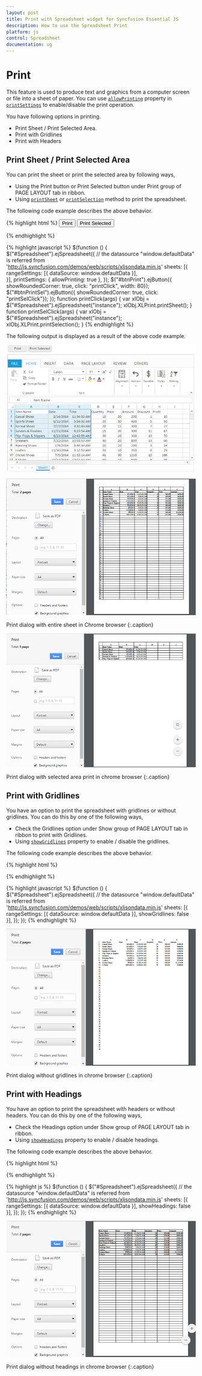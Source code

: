 ```yaml
---
layout: post
title: Print with Spreadsheet widget for Syncfusion Essential JS
description: How to use the Spreadsheet Print
platform: js
control: Spreadsheet
documentation: ug
---
```


# Print

This feature is used to produce text and graphics from a computer screen or file into a sheet of paper. You can use [`allowPrinting`](https://help.syncfusion.com/api/js/ejspreadsheet#members:printsettings-allowprinting "allowPrinting") property in [`printSettings`](https://help.syncfusion.com/api/js/ejspreadsheet#members:printsettings "printSettings") to enable/disable the print operation.

You have following options in printing.

* Print Sheet / Print Selected Area.
* Print with Gridlines
* Print with Headers

## Print Sheet / Print Selected Area

You can print the sheet or print the selected area by following ways,

* Using the Print button or Print Selected button under Print group of PAGE LAYOUT tab in ribbon.
* Using [`printSheet`](https://help.syncfusion.com/api/js/ejspreadsheet#methods:xlprint-printsheet "printSheet") or [`printSelection`](https://help.syncfusion.com/api/js/ejspreadsheet#methods:xlprint-printselection "printSelection") method to print the spreadsheet.

The following code example describes the above behavior.

{% highlight html %}
<button id="btnPrint">Print</button>
<button id="btnPrintSel">Print Selected</button>
<div id="Spreadsheet"></div>
{% endhighlight %}

{% highlight javascript %}
$(function () {
    $("#Spreadsheet").ejSpreadsheet({
        // the datasource "window.defaultData" is referred from 'http://js.syncfusion.com/demos/web/scripts/xljsondata.min.js'
        sheets: [{
            rangeSettings: [{ dataSource: window.defaultData }],                               
        }],
        printSettings: {
            allowPrinting: true
        },
    });
    $("#btnPrint").ejButton({ showRoundedCorner: true, click: "printClick", width: 80});
    $("#btnPrintSel").ejButton({ showRoundedCorner: true, click: "printSelClick"});
});
function printClick(args) {
    var xlObj = $("#Spreadsheet").ejSpreadsheet("instance");
    xlObj.XLPrint.printSheet();
}
function printSelClick(args) {
    var xlObj = $("#Spreadsheet").ejSpreadsheet("instance");
    xlObj.XLPrint.printSelection();
}
{% endhighlight %}

The following output is displayed as a result of the above code example.

![](Print_images/Print_img1.png)

![](Print_images/Print_img2.png)

Print dialog with entire sheet in Chrome browser
{:.caption}

![](Print_images/Print_img3.png)

Print dialog with selected area print in chrome browser
{:.caption}

## Print with Gridlines

You have an option to print the spreadsheet with gridlines or without gridlines. You can do this by one of the following ways,

* Check the Gridlines option under Show group of PAGE LAYOUT tab in ribbon to print with Gridlines.
* Using [`showGridlines`](https://help.syncfusion.com/api/js/ejspreadsheet#members:sheets-showgridlines "showGridlines") property to enable / disable the gridlines.

The following code example describes the above behavior.

{% highlight html %}
<div id="Spreadsheet"></div>
{% endhighlight %}

{% highlight javascript %}
$(function () {
    $("#Spreadsheet").ejSpreadsheet({
        // the datasource "window.defaultData" is referred from 'http://js.syncfusion.com/demos/web/scripts/xljsondata.min.js'
        sheets: [{
            rangeSettings: [{ dataSource: window.defaultData }], 
            showGridlines: false                             
        }],
    });
});
{% endhighlight %}

![](Print_images/Print_img4.png)

Print dialog without gridlines in chrome browser
{:.caption}

## Print with Headings

You have an option to print the spreadsheet with headers or without headers. You can do this by one of the following ways,

* Check the Headings option under Show group of PAGE LAYOUT tab in ribbon. 
* Using [`showHeadings`](https://help.syncfusion.com/api/js/ejspreadsheet#members:sheets-showheadings "showHeadings") property to enable / disable headings.

The following code example describes the above behavior.

{% highlight html %}
<div id="Spreadsheet"></div>
{% endhighlight %}

{% highlight js %}
$(function () {
    $("#Spreadsheet").ejSpreadsheet({
        // the datasource "window.defaultData" is referred from   
        'http://js.syncfusion.com/demos/web/scripts/xljsondata.min.js'
        sheets: [{
            rangeSettings: [{ dataSource: window.defaultData }],
            showHeadings: false                               
        }],
    });
});
{% endhighlight %}

![](Print_images/Print_img5.png)

Print dialog without headings in chrome browser
{:.caption}
